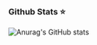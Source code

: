 
### Github Stats ⭐
![Anurag's GitHub stats](https://github-readme-stats.vercel.app/api?username=agustin-y2k&show_icons=true&theme=radical)

